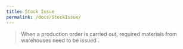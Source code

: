 ```yaml
---
title: Stock Issue 
permalink: /docs/StockIssue/
---
```


>  When a production order is carried out, required materials from warehouses need to be issued .
>
